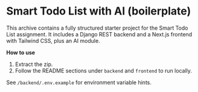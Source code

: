 # Smart Todo List with AI (boilerplate)

This archive contains a fully structured starter project for the Smart Todo List assignment.
It includes a Django REST backend and a Next.js frontend with Tailwind CSS, plus an AI module.

**How to use**
1. Extract the zip.
2. Follow the README sections under `backend` and `frontend` to run locally.

See `/backend/.env.example` for environment variable hints.
